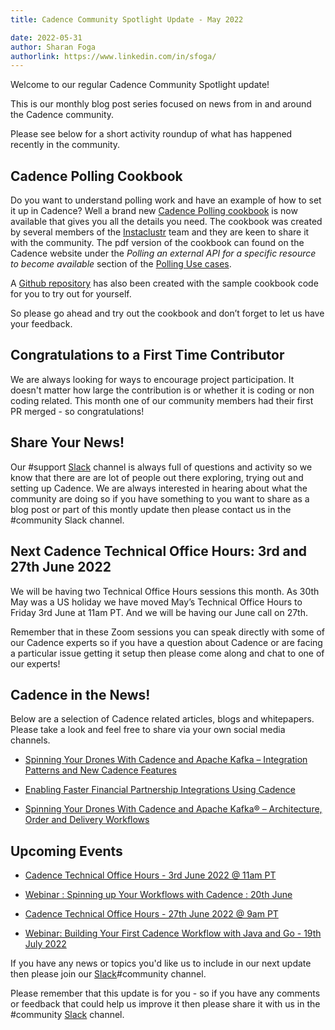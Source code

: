 ```yaml
---
title: Cadence Community Spotlight Update - May 2022

date: 2022-05-31
author: Sharan Foga
authorlink: https://www.linkedin.com/in/sfoga/
---
```


Welcome to our regular Cadence Community Spotlight update!

This is our monthly blog post series focused on news from in and around the Cadence community.

Please see below for a short activity roundup of what has happened recently in the community.

## Cadence Polling Cookbook

Do you want to understand polling work and have an example of how to set it up in Cadence? Well a brand new [Cadence Polling cookbook](https://info.instaclustr.com/rs/620-JHM-287/images/Cadence_Cookbook.pdf) is now available that gives you all the details you need. The cookbook was created by several members of the [Instaclustr](https://www.instaclustr.com/) team and they are keen to share it with the community. The pdf version of the cookbook can found on the Cadence website under  the *Polling an external API for a specific resource to become available* section of the [Polling Use cases](https://cadenceworkflow.io/docs/use-cases/polling/).

A [Github repository](https://github.com/instaclustr/cadence-cookbooks-instafood) has also been created with the sample cookbook code for you to try out for yourself.

So please go ahead and try out the cookbook and don’t forget to let us have your feedback.

## Congratulations to a First Time Contributor

We are always looking for ways to encourage project participation.  It doesn't matter how large the contribution is or whether it is coding or non coding related. This month one of our community members had their first PR merged - so congratulations!

## Share Your News!

Our #support [Slack](http://t.uber.com/cadence-slack) channel is always full of questions and activity so we know that there are are lot of people out there exploring, trying out and setting up Cadence. We are always interested in hearing about what the community are doing so if you have something to you want to share as a blog post or part of this montly update then please contact us in the #community Slack channel.

## Next Cadence Technical Office Hours: 3rd and  27th June 2022

We will be having two Technical Office Hours sessions this month. As 30th May was a US holiday we have moved May’s Technical Office Hours to Friday 3rd June at 11am PT. And we will be having our June call on 27th.

Remember that in these Zoom sessions you can speak directly with some of our Cadence experts so if you have a question about Cadence or are facing a particular issue getting it setup then please come along and chat  to one of our experts!

## Cadence in the News!

Below are a selection of Cadence related articles, blogs and whitepapers. Please take a look and feel free to share via your own social media channels.

- [Spinning Your Drones With Cadence and Apache Kafka – Integration Patterns and New Cadence Features](https://www.instaclustr.com/blog/spinning-your-drones-with-cadence-and-apache-kafka-integration-patterns-and-new-cadence-features/)

- [Enabling Faster Financial Partnership Integrations Using Cadence](https://doordash.engineering/2022/05/18/enabling-faster-financial-partnership-integrations-using-cadence/)

- [Spinning Your Drones With Cadence and Apache Kafka® – Architecture, Order and Delivery Workflows](https://www.instaclustr.com/blog/spinning-your-drones-with-cadence-and-apache-kafka-architecture-order-and-delivery-workflows/)

## Upcoming Events

- [Cadence Technical Office Hours - 3rd June 2022 @ 11am PT](https://calendar.google.com/calendar/u/0/embed?src=e6r40gp3c2r01054id7e99dlac@group.calendar.google.com&ctz=America/Los_Angeles)

- [Webinar : Spinning up Your Workflows with Cadence : 20th June](https://info.instaclustr.com/webinar-emea-spinning-workflows-cadence.html)

- [Cadence Technical Office Hours - 27th June 2022 @ 9am PT](https://calendar.google.com/calendar/u/0/embed?src=e6r40gp3c2r01054id7e99dlac@group.calendar.google.com&ctz=America/Los_Angeles)

- [Webinar: Building Your First Cadence Workflow with Java and Go - 19th July 2022](https://info.instaclustr.com/webinar-building-cadence-workflow)

If you have any news or topics you'd like us to include in our next update then please join our [Slack](http://t.uber.com/cadence-slack)#community channel.

Please remember that this update is for you - so if you have any comments or feedback that could help us improve it then please share it with us in the #community [Slack](http://t.uber.com/cadence-slack) channel.

